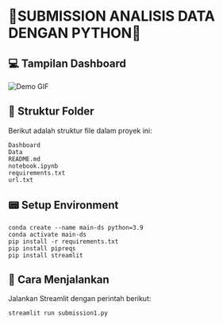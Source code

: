 # 🐍SUBMISSION ANALISIS DATA DENGAN PYTHON🐍



## 💻 Tampilan Dashboard
![Demo GIF](https://github.com/tianiayu/Hasil-Submission-1/blob/943b70cc57314e25a92d4e77b489f77b4fc5b742/ScreenRecording.gif)

## 📂 Struktur Folder
Berikut adalah struktur file dalam proyek ini:
```
Dashboard
Data
README.md
notebook.ipynb
requirements.txt
url.txt
```

## 📟 Setup Environment
```
conda create --name main-ds python=3.9
conda activate main-ds
pip install -r requirements.txt
pip install pipreqs
pip install streamlit
```

## 🚀 Cara Menjalankan
Jalankan Streamlit dengan perintah berikut:
```
streamlit run submission1.py
```
